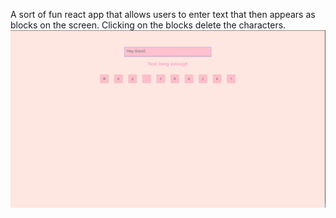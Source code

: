 A sort of fun react app that allows users to enter text that then appears as blocks on the screen. Clicking on the blocks delete the characters.
![Screenshot of the app](./src/screenshot.png)